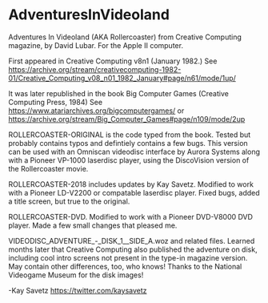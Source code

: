 # AdventuresInVideoland
Adventures In Videoland (AKA Rollercoaster) from Creative Computing magazine, by David Lubar. For the Apple II computer.

First appeared in Creative Computing v8n1 (January 1982.)
See https://archive.org/stream/creativecomputing-1982-01/Creative_Computing_v08_n01_1982_January#page/n61/mode/1up/

It was later republished in the book Big Computer Games (Creative Computing Press, 1984)
See https://www.atariarchives.org/bigcomputergames/ or https://archive.org/stream/Big_Computer_Games#page/n109/mode/2up

ROLLERCOASTER-ORIGINAL is the code typed from the book. Tested but
probably contains typos and defintiely contains a few bugs. This version can be used with an
Omniscan videodisc interface by Aurora Systems along with a Pioneer VP-1000 laserdisc player,
using the DiscoVision version of the Rollercoaster movie.

ROLLERCOASTER-2018 includes updates by Kay Savetz. Modified to work with a Pioneer LD-V2200 or
compatable laserdisc player. Fixed bugs, added a title screen, but true to the original.

ROLLERCOASTER-DVD. Modified to work with a Pioneer DVD-V8000 DVD player. Made a few small changes that
pleased me.

VIDEODISC_ADVENTURE_-_DISK_1__SIDE_A.woz and related files. Learned months later that Creative Computing also published the adventure on disk, including cool intro screens not present in the type-in magazine version. May contain other differences, too, who knows! Thanks to the National Videogame Museum for the disk images!

-Kay Savetz https://twitter.com/kaysavetz
